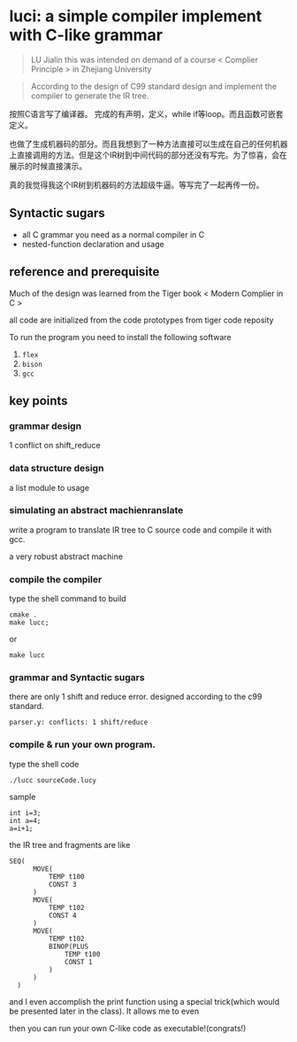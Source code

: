 # **luci**: a simple compiler implement with C-like grammar

> LU Jialin this was intended on demand of a course < Complier Principle > in Zhejiang University

> According to the design of C99 standard design and implement the compiler to generate the IR tree.

按照C语言写了编译器。 完成的有声明，定义，while if等loop。而且函数可嵌套定义。

也做了生成机器码的部分。而且我想到了一种方法直接可以生成在自己的任何机器上直接调用的方法。但是这个IR树到中间代码的部分还没有写完。为了惊喜，会在展示的时候直接演示。

真的我觉得我这个IR树到机器码的方法超级牛逼。等写完了一起再传一份。

## Syntactic sugars

- all C grammar you need as a normal compiler in C
- nested-function declaration and usage

## reference and prerequisite

Much of the design was learned from the Tiger book < Modern Complier in C >

all code are initialized from the code prototypes from tiger code reposity

To run the program you need to install the following software

1. `flex`
2. `bison`
3. `gcc`

## key points

### grammar design

1 conflict on shift_reduce

### data structure design

a list module to usage

### simulating an abstract machienranslate

write a program to translate IR tree to C source code and compile it with gcc.

a very robust abstract machine

### compile the compiler

type the shell command to build

```
cmake .
make lucc;
```

or

```
make lucc
```

### grammar and Syntactic sugars

there are only 1 shift and reduce error. designed according to the c99 standard.

```
parser.y: conflicts: 1 shift/reduce
```

### compile & run your own program.

type the shell code

```
./lucc sourceCode.lucy
```

sample

```
int i=3;
int a=4;
a=i+1;
```

the IR tree and fragments are like

```
SEQ(
      MOVE(
          TEMP t100
          CONST 3
      )
      MOVE(
          TEMP t102
          CONST 4
      )
      MOVE(
          TEMP t102
          BINOP(PLUS
              TEMP t100
              CONST 1
          )
      )
  )
```

and I even accomplish the print function using a special trick(which would be presented later in the class). It allows me to even

then you can run your own C-like code as executable!(congrats!)
